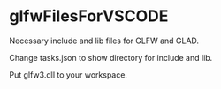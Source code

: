 # glfwFilesForVSCODE
Necessary include and lib files for GLFW and GLAD.

Change tasks.json to show directory for include and lib.

Put glfw3.dll to your workspace.
